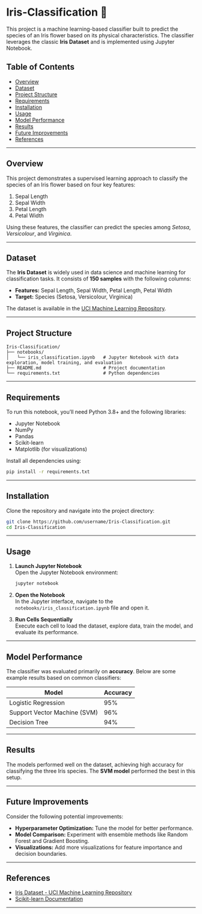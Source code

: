 # Iris-Classification 🌸

This project is a machine learning-based classifier built to predict the species of an Iris flower based on its physical characteristics. The classifier leverages the classic **Iris Dataset** and is implemented using Jupyter Notebook. 

## Table of Contents

- [Overview](#overview)
- [Dataset](#dataset)
- [Project Structure](#project-structure)
- [Requirements](#requirements)
- [Installation](#installation)
- [Usage](#usage)
- [Model Performance](#model-performance)
- [Results](#results)
- [Future Improvements](#future-improvements)
- [References](#references)

---

## Overview

This project demonstrates a supervised learning approach to classify the species of an Iris flower based on four key features:

1. Sepal Length
2. Sepal Width
3. Petal Length
4. Petal Width

Using these features, the classifier can predict the species among *Setosa*, *Versicolour*, and *Virginica*.

---

## Dataset

The **Iris Dataset** is widely used in data science and machine learning for classification tasks. It consists of **150 samples** with the following columns:

- **Features:** Sepal Length, Sepal Width, Petal Length, Petal Width
- **Target:** Species (Setosa, Versicolour, Virginica)

The dataset is available in the [UCI Machine Learning Repository](https://archive.ics.uci.edu/ml/datasets/Iris).

---

## Project Structure

```
Iris-Classification/
├── notebooks/
│   └── iris_classification.ipynb   # Jupyter Notebook with data exploration, model training, and evaluation
├── README.md                       # Project documentation
└── requirements.txt                # Python dependencies
```

---

## Requirements

To run this notebook, you’ll need Python 3.8+ and the following libraries:

- Jupyter Notebook
- NumPy
- Pandas
- Scikit-learn
- Matplotlib (for visualizations)

Install all dependencies using:

```bash
pip install -r requirements.txt
```

---

## Installation

Clone the repository and navigate into the project directory:

```bash
git clone https://github.com/username/Iris-Classification.git
cd Iris-Classification
```

---

## Usage

1. **Launch Jupyter Notebook**  
   Open the Jupyter Notebook environment:

   ```bash
   jupyter notebook
   ```

2. **Open the Notebook**  
   In the Jupyter interface, navigate to the `notebooks/iris_classification.ipynb` file and open it.

3. **Run Cells Sequentially**  
   Execute each cell to load the dataset, explore data, train the model, and evaluate its performance.

---

## Model Performance

The classifier was evaluated primarily on **accuracy**. Below are some example results based on common classifiers:

| Model              | Accuracy |
|--------------------|----------|
| Logistic Regression | 95%      |
| Support Vector Machine (SVM) | 96%      |
| Decision Tree      | 94%      |

---

## Results

The models performed well on the dataset, achieving high accuracy for classifying the three Iris species. The **SVM model** performed the best in this setup.

---

## Future Improvements

Consider the following potential improvements:

- **Hyperparameter Optimization:** Tune the model for better performance.
- **Model Comparison:** Experiment with ensemble methods like Random Forest and Gradient Boosting.
- **Visualizations:** Add more visualizations for feature importance and decision boundaries.

---

## References

- [Iris Dataset - UCI Machine Learning Repository](https://archive.ics.uci.edu/ml/datasets/Iris)
- [Scikit-learn Documentation](https://scikit-learn.org/stable/)

---
